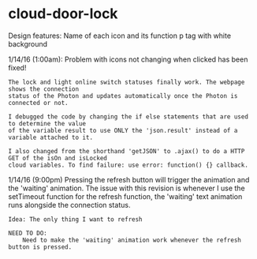 # cloud-door-lock

Design features:
  Name of each icon and its function
  p tag with white background

1/14/16 (1:00am):
	Problem with icons not changing when clicked has been fixed!

	The lock and light online switch statuses finally work. The webpage shows the connection
	status of the Photon and updates automatically once the Photon is connected or not.

	I debugged the code by changing the if else statements that are used to determine the value
	of the variable result to use ONLY the 'json.result' instead of a variable attached to it.

	I also changed from the shorthand 'getJSON' to .ajax() to do a HTTP GET of the isOn and isLocked
	cloud variables. To find failure: use error: function() {} callback.

1/14/16 (9:00pm)
	Pressing the refresh button will trigger the animation and the 'waiting' animation. 
	The issue with this revision is whenever I use the setTimeout function for the refresh
	function, the 'waiting' text animation runs alongside the connection status.

	Idea: The only thing I want to refresh 

	NEED TO DO: 
		Need to make the 'waiting' animation work whenever the refresh button is pressed.